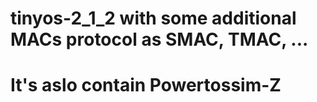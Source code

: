# tinyos-2_1_2 with some additional MACs protocol as SMAC, TMAC, ...
# It's aslo contain Powertossim-Z
